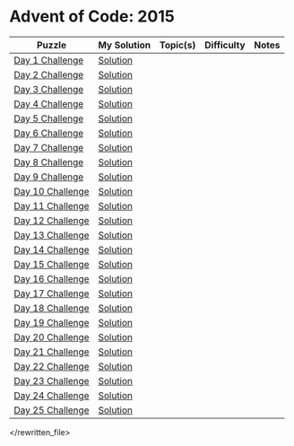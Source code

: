 # Advent of Code: 2015

| Puzzle | My Solution | Topic(s) | Difficulty | Notes |
|--------|-------------|----------|------------|-------|
| [Day 1 Challenge](https://adventofcode.com/2015/day/1) | [Solution](#) |  |  |  |
| [Day 2 Challenge](https://adventofcode.com/2015/day/2) | [Solution](#) |  |  |  |
| [Day 3 Challenge](https://adventofcode.com/2015/day/3) | [Solution](#) |  |  |  |
| [Day 4 Challenge](https://adventofcode.com/2015/day/4) | [Solution](#) |  |  |  |
| [Day 5 Challenge](https://adventofcode.com/2015/day/5) | [Solution](#) |  |  |  |
| [Day 6 Challenge](https://adventofcode.com/2015/day/6) | [Solution](#) |  |  |  |
| [Day 7 Challenge](https://adventofcode.com/2015/day/7) | [Solution](#) |  |  |  |
| [Day 8 Challenge](https://adventofcode.com/2015/day/8) | [Solution](#) |  |  |  |
| [Day 9 Challenge](https://adventofcode.com/2015/day/9) | [Solution](#) |  |  |  |
| [Day 10 Challenge](https://adventofcode.com/2015/day/10) | [Solution](#) |  |  |  |
| [Day 11 Challenge](https://adventofcode.com/2015/day/11) | [Solution](#) |  |  |  |
| [Day 12 Challenge](https://adventofcode.com/2015/day/12) | [Solution](#) |  |  |  |
| [Day 13 Challenge](https://adventofcode.com/2015/day/13) | [Solution](#) |  |  |  |
| [Day 14 Challenge](https://adventofcode.com/2015/day/14) | [Solution](#) |  |  |  |
| [Day 15 Challenge](https://adventofcode.com/2015/day/15) | [Solution](#) |  |  |  |
| [Day 16 Challenge](https://adventofcode.com/2015/day/16) | [Solution](#) |  |  |  |
| [Day 17 Challenge](https://adventofcode.com/2015/day/17) | [Solution](#) |  |  |  |
| [Day 18 Challenge](https://adventofcode.com/2015/day/18) | [Solution](#) |  |  |  |
| [Day 19 Challenge](https://adventofcode.com/2015/day/19) | [Solution](#) |  |  |  |
| [Day 20 Challenge](https://adventofcode.com/2015/day/20) | [Solution](#) |  |  |  |
| [Day 21 Challenge](https://adventofcode.com/2015/day/21) | [Solution](#) |  |  |  |
| [Day 22 Challenge](https://adventofcode.com/2015/day/22) | [Solution](#) |  |  |  |
| [Day 23 Challenge](https://adventofcode.com/2015/day/23) | [Solution](#) |  |  |  |
| [Day 24 Challenge](https://adventofcode.com/2015/day/24) | [Solution](#) |  |  |  |
| [Day 25 Challenge](https://adventofcode.com/2015/day/25) | [Solution](#) |  |  |  |

</rewritten_file>
